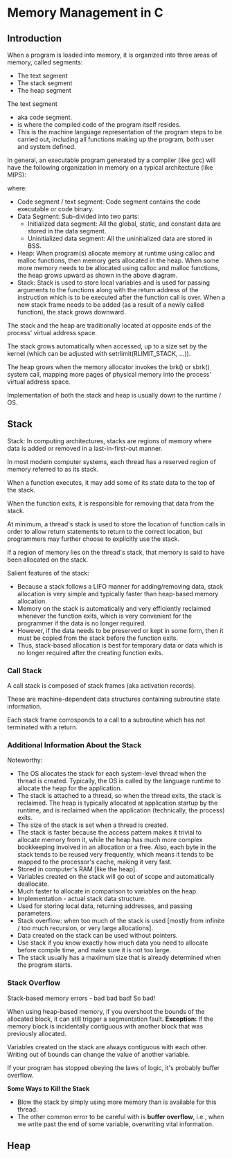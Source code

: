 # Memory Management in C # 

## Introduction ##

When a program is loaded into memory, it is organized into three areas of memory, called segments:
* The text segment
* The stack segment
* The heap segment

The text segment
* aka code segment.
* is where the compiled code of the program itself resides.
* This is the machine language representation of the program steps to be carried out, including all functions making up the program, both user and system defined.

In general, an executable program generated by a compiler (like gcc) will have the following organization in memory on a typical architecture (like MIPS):



where:
* Code segment / text segment: Code segment contains the code executable or code binary.
* Data Segment: Sub-divided into two parts:
  * Initialized data segment: All the global, static, and constant data are stored in the data segment.
  * Uninitialized data segment: All the uninitialized data are stored in BSS.
* Heap: When program(s) allocate memory at runtime using calloc and malloc functions, then memory gets allocated in the heap. When some more memory needs to be allocated using calloc and malloc functions, the heap grows upward as shown in the above diagram.
* Stack: Stack is used to store local variables and is used for passing arguments to the functions along with the return address of the instruction which is to be executed after the function call is over. When a new stack frame needs to be added (as a result of a newly called function), the stack grows downward.

The stack and the heap are traditionally located at opposite ends of the process' virtual address space. 

The stack grows automatically when accessed, up to a size set by the kernel (which can be adjusted with setrlimit(RLIMIT_STACK, …)). 

The heap grows when the memory allocator invokes the brk() or sbrk() system call, mapping more pages of physical memory into the process' virtual address space.

Implementation of both the stack and heap is usually down to the runtime / OS.

## Stack ##

Stack: In computing architectures, stacks are regions of memory where data is added or removed in a last-in-first-out manner.

In most modern computer systems, each thread has a reserved region of memory referred to as its stack.

When a function executes, it may add some of its state data to the top of the stack. 

When the function exits, it is responsible for removing that data from the stack.

At minimum, a thread's stack is used to store the location of function calls in order to allow return statements to return to the correct location, but programmers may further choose to explicitly use the stack.

If a region of memory lies on the thread's stack, that memory is said to have been allocated on the stack.

Salient features of the stack:
* Because a stack follows a LIFO manner for adding/removing data, stack allocation is very simple and typically faster than heap-based memory allocation.
* Memory on the stack is automatically and very efficiently reclaimed whenever the function exits, which is very convenient for the programmer if the data is no longer required.
* However, if the data needs to be preserved or kept in some form, then it must be copied from the stack before the function exits.
* Thus, stack-based allocation is best for temporary data or data which is no longer required after the creating function exits.

### Call Stack ###

A call stack is composed of stack frames (aka activation records).

These are machine-dependent data structures containing subroutine state information. 

Each stack frame corrosponds to a call to a subroutine which has not terminated with a return.

### Additional Information About the Stack ###

Noteworthy:
* The OS allocates the stack for each system-level thread when the thread is created. Typically, the OS is called by the language runtime to allocate the heap for the application.
* The stack is attached to a thread, so when the thread exits, the stack is reclaimed. The heap is typically allocated at application startup by the runtime, and is reclaimed when the application (technically, the process) exits.
* The size of the stack is set when a thread is created.
* The stack is faster because the access pattern makes it trivial to allocate memory from it, while the heap has much more complex bookkeeping involved in an allocation or a free. Also, each byte in the stack tends to be reused very frequently, which means it tends to be mapped to the processor's cache, making it very fast.
* Stored in computer's RAM [like the heap].
* Variables created on the stack will go out of scope and automatically deallocate.
* Much faster to allocate in comparison to variables on the heap.
* Implementation - actual stack data structure.
* Used for storing local data, returning addresses, and passing parameters.
* Stack overflow: when too much of the stack is used [mostly from infinite / too much recursion, or very large allocations].
* Data created on the stack can be used without pointers.
* Use stack if you know exactly how much data you need to allocate before compile time, and make sure it is not too large.
* The stack usually has a maximum size that is already determined when the program starts.

### Stack Overflow ###

Stack-based memory errors - bad bad bad! So bad!

When using heap-based memory, if you overshoot the bounds of the allocated block, it can still trigger a segmentation fault.
**Exception:** If the memory block is incidentally contiguous with another block that was previously allocated.

Variables created on the stack are always contiguous with each other. Writing out of bounds can change the value of another variable.

If your program has stopped obeying the laws of logic, it's probably buffer overflow.  

__Some Ways to Kill the Stack__ 
* Blow the stack by simply using more memory than is available for this thread.  
* The other common error to be careful with is __buffer overflow__, i.e., when we write past the end of some variable, overwriting vital information.  

## Heap ##

